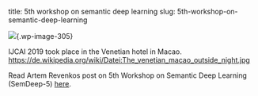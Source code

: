 title: 5th workshop on semantic deep learning
slug: 5th-workshop-on-semantic-deep-learning

![](https://www.pret-a-llod.eu/wp-content/uploads/2019/09/Venetian-1024x768.jpeg){.wp-image-305}

IJCAI 2019 took place in the Venetian hotel in Macao.
<https://de.wikipedia.org/wiki/Datei:The_venetian_macao_outside_night.jpg>

Read Artem Revenkos post on 5th Workshop on Semantic Deep Learning
(SemDeep-5) [here](https://link.medium.com/kvkKVOzgGZ).
